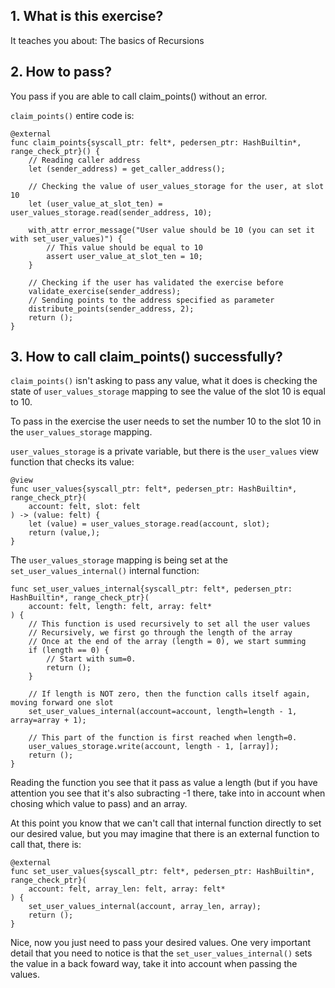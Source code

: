 ## 1. What is this exercise?

It teaches you about:
The basics of Recursions

## 2. How to pass?

You pass if you are able to call claim_points() without an error.

`claim_points()` entire code is:

```
@external
func claim_points{syscall_ptr: felt*, pedersen_ptr: HashBuiltin*, range_check_ptr}() {
    // Reading caller address
    let (sender_address) = get_caller_address();

    // Checking the value of user_values_storage for the user, at slot 10
    let (user_value_at_slot_ten) = user_values_storage.read(sender_address, 10);

    with_attr error_message("User value should be 10 (you can set it with set_user_values)") {
        // This value should be equal to 10
        assert user_value_at_slot_ten = 10;
    }

    // Checking if the user has validated the exercise before
    validate_exercise(sender_address);
    // Sending points to the address specified as parameter
    distribute_points(sender_address, 2);
    return ();
}
```

## 3. How to call claim_points() successfully?

`claim_points()` isn't asking to pass any value, what it does is checking the state of `user_values_storage` mapping to see the value of the slot 10 is equal to 10.

To pass in the exercise the user needs to set the number 10 to the slot 10 in the `user_values_storage` mapping.

`user_values_storage` is a private variable, but there is the `user_values` view function that checks its value:

```
@view
func user_values{syscall_ptr: felt*, pedersen_ptr: HashBuiltin*, range_check_ptr}(
    account: felt, slot: felt
) -> (value: felt) {
    let (value) = user_values_storage.read(account, slot);
    return (value,);
}
```

The `user_values_storage` mapping is being set at the `set_user_values_internal()` internal function:

```
func set_user_values_internal{syscall_ptr: felt*, pedersen_ptr: HashBuiltin*, range_check_ptr}(
    account: felt, length: felt, array: felt*
) {
    // This function is used recursively to set all the user values
    // Recursively, we first go through the length of the array
    // Once at the end of the array (length = 0), we start summing
    if (length == 0) {
        // Start with sum=0.
        return ();
    }

    // If length is NOT zero, then the function calls itself again, moving forward one slot
    set_user_values_internal(account=account, length=length - 1, array=array + 1);

    // This part of the function is first reached when length=0.
    user_values_storage.write(account, length - 1, [array]);
    return ();
}
```

Reading the function you see that it pass as value a length (but if you have attention you see that it's also subracting -1 there, take into in account when chosing which value to pass) and an array.

At this point you know that we can't call that internal function directly to set our desired value, but you may imagine that there is an external function to call that, there is:

```
@external
func set_user_values{syscall_ptr: felt*, pedersen_ptr: HashBuiltin*, range_check_ptr}(
    account: felt, array_len: felt, array: felt*
) {
    set_user_values_internal(account, array_len, array);
    return ();
}
```

Nice, now you just need to pass your desired values. One very important detail that you need to notice is that the `set_user_values_internal()` sets the value in a back foward way, take it into account when passing the values.
